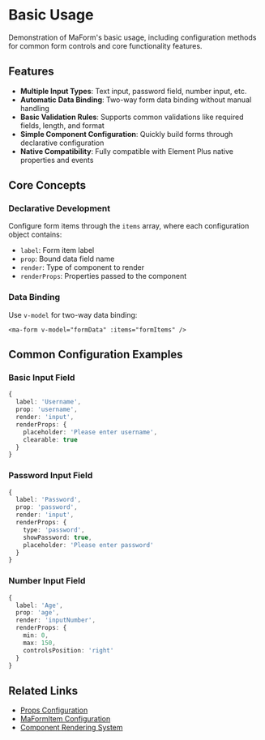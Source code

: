 # Basic Usage

Demonstration of MaForm's basic usage, including configuration methods for common form controls and core functionality features.

<DemoPreview dir="demos/ma-form/basic-usage" />

## Features

- **Multiple Input Types**: Text input, password field, number input, etc.
- **Automatic Data Binding**: Two-way form data binding without manual handling
- **Basic Validation Rules**: Supports common validations like required fields, length, and format
- **Simple Component Configuration**: Quickly build forms through declarative configuration
- **Native Compatibility**: Fully compatible with Element Plus native properties and events

## Core Concepts

### Declarative Development
Configure form items through the `items` array, where each configuration object contains:
- `label`: Form item label
- `prop`: Bound data field name
- `render`: Type of component to render
- `renderProps`: Properties passed to the component

### Data Binding
Use `v-model` for two-way data binding:
```vue
<ma-form v-model="formData" :items="formItems" />
```

## Common Configuration Examples

### Basic Input Field
```typescript
{
  label: 'Username',
  prop: 'username',
  render: 'input',
  renderProps: {
    placeholder: 'Please enter username',
    clearable: true
  }
}
```

### Password Input Field
```typescript
{
  label: 'Password',
  prop: 'password',
  render: 'input',
  renderProps: {
    type: 'password',
    showPassword: true,
    placeholder: 'Please enter password'
  }
}
```

### Number Input Field
```typescript
{
  label: 'Age',
  prop: 'age',
  render: 'inputNumber',
  renderProps: {
    min: 0,
    max: 150,
    controlsPosition: 'right'
  }
}
```

## Related Links

- [Props Configuration](/en/front/component/ma-form#props)
- [MaFormItem Configuration](/en/front/component/ma-form#maformitem-configuration-details)
- [Component Rendering System](/en/front/component/ma-form#component-rendering-system)